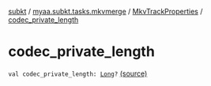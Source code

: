 [subkt](../../index.md) / [myaa.subkt.tasks.mkvmerge](../index.md) / [MkvTrackProperties](index.md) / [codec_private_length](./codec_private_length.md)

# codec_private_length

`val codec_private_length: `[`Long`](https://kotlinlang.org/api/latest/jvm/stdlib/kotlin/-long/index.html)`?` [(source)](https://github.com/Myaamori/SubKt/blob/0.1.7/src/main/kotlin/myaa/subkt/tasks/mkvmerge/mkvmerge.kt#L83)
